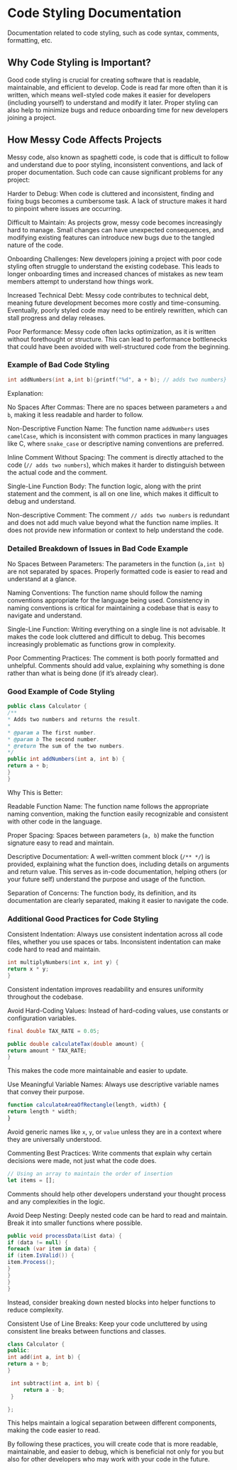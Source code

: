 # Code Styling Documentation

Documentation related to code styling, such as code syntax, comments, formatting, etc.
## Why Code Styling is Important?

Good code styling is crucial for creating software that is readable, maintainable, and efficient to develop. Code is read far more often than it is written, which means well-styled code makes it easier for developers (including yourself) to understand and modify it later. Proper styling can also help to minimize bugs and reduce onboarding time for new developers joining a project.

## How Messy Code Affects Projects

Messy code, also known as spaghetti code, is code that is difficult to follow and understand due to poor styling, inconsistent conventions, and lack of proper documentation. Such code can cause significant problems for any project:

Harder to Debug: When code is cluttered and inconsistent, finding and fixing bugs becomes a cumbersome task. A lack of structure makes it hard to pinpoint where issues are occurring.

Difficult to Maintain: As projects grow, messy code becomes increasingly hard to manage. Small changes can have unexpected consequences, and modifying existing features can introduce new bugs due to the tangled nature of the code.

Onboarding Challenges: New developers joining a project with poor code styling often struggle to understand the existing codebase. This leads to longer onboarding times and increased chances of mistakes as new team members attempt to understand how things work.

Increased Technical Debt: Messy code contributes to technical debt, meaning future development becomes more costly and time-consuming. Eventually, poorly styled code may need to be entirely rewritten, which can stall progress and delay releases.

Poor Performance: Messy code often lacks optimization, as it is written without forethought or structure. This can lead to performance bottlenecks that could have been avoided with well-structured code from the beginning.
### Example of Bad Code Styling

```c
int addNumbers(int a,int b){printf("%d", a + b); // adds two numbers}
```

Explanation:

No Spaces After Commas: There are no spaces between parameters `a` and `b`, making it less readable and harder to follow.

Non-Descriptive Function Name: The function name `addNumbers` uses `camelCase`, which is inconsistent with common practices in many languages like C, where `snake_case` or descriptive naming conventions are preferred.

Inline Comment Without Spacing: The comment is directly attached to the code (`// adds two numbers`), which makes it harder to distinguish between the actual code and the comment.

Single-Line Function Body: The function logic, along with the print statement and the comment, is all on one line, which makes it difficult to debug and understand.

Non-descriptive Comment: The comment `// adds two numbers` is redundant and does not add much value beyond what the function name implies. It does not provide new information or context to help understand the code.

### Detailed Breakdown of Issues in Bad Code Example

No Spaces Between Parameters: The parameters in the function (`a,int b`) are not separated by spaces. Properly formatted code is easier to read and understand at a glance.

Naming Conventions: The function name should follow the naming conventions appropriate for the language being used. Consistency in naming conventions is critical for maintaining a codebase that is easy to navigate and understand.

Single-Line Function: Writing everything on a single line is not advisable. It makes the code look cluttered and difficult to debug. This becomes increasingly problematic as functions grow in complexity.

Poor Commenting Practices: The comment is both poorly formatted and unhelpful. Comments should add value, explaining why something is done rather than what is being done (if it’s already clear).

### Good Example of Code Styling

```java
public class Calculator {
/**
* Adds two numbers and returns the result.
*
* @param a The first number.
* @param b The second number.
* @return The sum of the two numbers.
*/
public int addNumbers(int a, int b) {
return a + b;
}
}
```

Why This is Better:

Readable Function Name: The function name follows the appropriate naming convention, making the function easily recognizable and consistent with other code in the language.

Proper Spacing: Spaces between parameters (`a, b`) make the function signature easy to read and maintain.

Descriptive Documentation: A well-written comment block (`/** */`) is provided, explaining what the function does, including details on arguments and return value. This serves as in-code documentation, helping others (or your future self) understand the purpose and usage of the function.

Separation of Concerns: The function body, its definition, and its documentation are clearly separated, making it easier to navigate the code.

### Additional Good Practices for Code Styling

Consistent Indentation: Always use consistent indentation across all code files, whether you use spaces or tabs. Inconsistent indentation can make code hard to read and maintain.

```c
int multiplyNumbers(int x, int y) {
return x * y;
}
```
Consistent indentation improves readability and ensures uniformity throughout the codebase.

Avoid Hard-Coding Values: Instead of hard-coding values, use constants or configuration variables.

```java
final double TAX_RATE = 0.05;

public double calculateTax(double amount) {
return amount * TAX_RATE;
}
```
This makes the code more maintainable and easier to update.

Use Meaningful Variable Names: Always use descriptive variable names that convey their purpose.

```javascript
function calculateAreaOfRectangle(length, width) {
return length * width;
}
```
Avoid generic names like `x`, `y`, or `value` unless they are in a context where they are universally understood.

Commenting Best Practices: Write comments that explain why certain decisions were made, not just what the code does.

```javascript
// Using an array to maintain the order of insertion
let items = [];
```
Comments should help other developers understand your thought process and any complexities in the logic.

Avoid Deep Nesting: Deeply nested code can be hard to read and maintain. Break it into smaller functions where possible.

```csharp
public void processData(List data) {
if (data != null) {
foreach (var item in data) {
if (item.IsValid()) {
item.Process();
}
}
}
}
```
Instead, consider breaking down nested blocks into helper functions to reduce complexity.

Consistent Use of Line Breaks: Keep your code uncluttered by using consistent line breaks between functions and classes.

```cpp
class Calculator {
public:
int add(int a, int b) {
return a + b;
}

 int subtract(int a, int b) {
     return a - b;
 }

};
```
This helps maintain a logical separation between different components, making the code easier to read.

By following these practices, you will create code that is more readable, maintainable, and easier to debug, which is beneficial not only for you but also for other developers who may work with your code in the future.